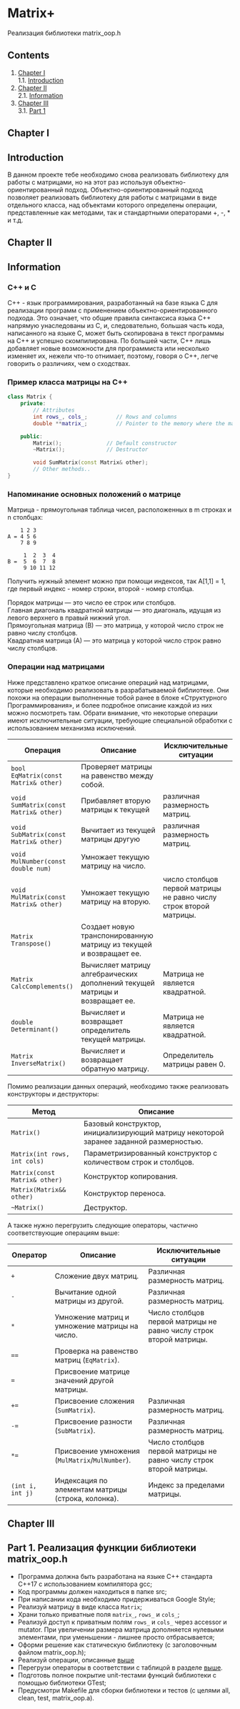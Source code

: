 # Matrix+

Реализация библиотеки matrix_oop.h


## Contents

1. [Chapter I](#chapter-i) \
    1.1. [Introduction](#introduction)
2. [Chapter II](#chapter-ii) \
    2.1. [Information](#information)
3. [Chapter III](#chapter-iii) \
    3.1. [Part 1](#part-1-реализация-функции-библиотеки-_matrix_ooph)


## Chapter I

## Introduction

В данном проекте тебе необходимо снова реализовать библиотеку для работы с матрицами, но на этот раз используя объектно-ориентированный подход. Объектно-ориентированный подход позволяет реализовать библиотеку для работы с матрицами в виде отдельного класса, над объектами которого определены операции, представленные как методами, так и стандартными операторами +, -, * и т.д.


## Chapter II

## Information

### C++ и C

C++ - язык программирования, разработанный на базе языка C для реализации программ с применением объектно-ориентированного подхода. Это означает, что общие правила синтаксиса языка C++ напрямую унаследованы из C, и, следовательно, большая часть кода, написанного на языке C, может быть скопирована в текст программы на C++ и успешно скомпилирована. По большей части, C++ лишь добавляет новые возможности для программиста или несколько изменяет их, нежели что-то отнимает, поэтому, говоря о C++, легче говорить о различиях, чем о сходствах. 

### Пример класса матрицы на C++

```cpp
class Matrix {
    private:
        // Attributes
        int rows_, cols_;         // Rows and columns
        double **matrix_;         // Pointer to the memory where the matrix is allocated

    public:
        Matrix();              // Default constructor
        ~Matrix();             // Destructor

        void SumMatrix(const Matrix& other); 
        // Other methods..
}
```

### Напоминание основных положений о матрице

Матрица - прямоугольная таблица чисел, расположенных в m строках и n столбцах:

```
    1 2 3
A = 4 5 6
    7 8 9
```

```
     1  2  3  4
В =  5  6  7  8
     9 10 11 12
```

Получить нужный элемент можно при помощи индексов, так
A[1,1] = 1, где первый индекс - номер строки, второй - номер столбца.

Порядок матрицы — это число ее строк или столбцов. \
Главная диагональ квадратной матрицы — это диагональ, идущая из левого верхнего в правый нижний угол. \
Прямоугольная матрица (В) — это матрица, у которой число строк не равно числу столбцов. \
Квадратная матрица (А) — это матрица у которой число строк равно числу столбцов.

### Операции над матрицами

Ниже представлено краткое описание операций над матрицами, которые необходимо реализовать в разрабатываемой библиотеке. Они похожи на операции выполненные тобой ранее в блоке «Структурного Программирования», и более подробное описание каждой из них можно посмотреть там. Обрати внимание, что некоторые операции имеют исключительные ситуации, требующие специальной обработки с использованием механизма исключений. 

| Операция    | Описание   | Исключительные ситуации |
| ----------- | ----------- | ----------- |
| `bool EqMatrix(const Matrix& other)` | Проверяет матрицы на равенство между собой. |  |
| `void SumMatrix(const Matrix& other)` | Прибавляет вторую матрицы к текущей | различная размерность матриц. |
| `void SubMatrix(const Matrix& other)` | Вычитает из текущей матрицы другую | различная размерность матриц. |
| `void MulNumber(const double num)` | Умножает текущую матрицу на число. |  |
| `void MulMatrix(const Matrix& other)` | Умножает текущую матрицу на вторую. | число столбцов первой матрицы не равно числу строк второй матрицы. |
| `Matrix Transpose()` | Создает новую транспонированную матрицу из текущей и возвращает ее. |  |
| `Matrix CalcComplements()` | Вычисляет матрицу алгебраических дополнений текущей матрицы и возвращает ее. | Матрица не является квадратной. |
| `double Determinant()` | Вычисляет и возвращает определитель текущей матрицы. | Матрица не является квадратной. |
| `Matrix InverseMatrix()` | Вычисляет и возвращает обратную матрицу. | Определитель матрицы равен 0. |

Помимо реализации данных операций, необходимо также реализовать конструкторы и деструкторы:

| Метод    | Описание   |
| ----------- | ----------- |
| `Matrix()` | Базовый конструктор, инициализирующий матрицу некоторой заранее заданной размерностью. |  
| `Matrix(int rows, int cols)` | Параметризированный конструктор с количеством строк и столбцов. | 
| `Matrix(const Matrix& other)` | Конструктор копирования. |
| `Matrix(Matrix&& other)` | Конструктор переноса. |
| `~Matrix()` | Деструктор. |

А также нужно перегрузить следующие операторы, частично соответствующие операциям выше:

| Оператор    | Описание   | Исключительные ситуации |
| ----------- | ----------- | ----------- |
| `+`      | Сложение двух матриц.  | Различная размерность матриц. |
| `-`   | Вычитание одной матрицы из другой. | Различная размерность матриц. |
| `*`  | Умножение матриц и умножение матрицы на число. | Число столбцов первой матрицы не равно числу строк второй матрицы. |
| `==`  | Проверка на равенство матриц (`EqMatrix`). | |
| `=`  | Присвоение матрице значений другой матрицы. | |
| `+=`  | Присвоение сложения (`SumMatrix`).   | Различная размерность матриц. |
| `-=`  | Присвоение разности (`SubMatrix`). | Различная размерность матриц. |
| `*=`  | Присвоение умножения (`MulMatrix`/`MulNumber`). | Число столбцов первой матрицы не равно числу строк второй матрицы. |
| `(int i, int j)`  | Индексация по элементам матрицы (строка, колонка). | Индекс за пределами матрицы. |


## Chapter III

## Part 1. Реализация функции библиотеки matrix_oop.h

- Программа должна быть разработана на языке C++ стандарта C++17 с использованием компилятора gcc;
- Код программы должен находиться в папке src;
- При написании кода необходимо придерживаться Google Style;
- Реализуй матрицу в виде класса `Matrix`;
- Храни только приватные поля `matrix_`, `rows_` и `cols_`;
- Реализуй доступ к приватным полям `rows_` и `cols_` через accessor и mutator. При увеличении размера матрица дополняется нулевыми элементами, при уменьшении - лишнее просто отбрасывается;
- Оформи решение как статическую библиотеку (с заголовочным файлом matrix_oop.h);
- Реализуй операции, описанные [выше](#операции-над-матрицами)
- Перегрузи операторы в соответствии с таблицой в разделе [выше](#операции-над-матрицами).
- Подготовь полное покрытие unit-тестами функций библиотеки c помощью библиотеки GTest;
- Предусмотри Makefile для сборки библиотеки и тестов (с целями all, clean, test, matrix_oop.a).
